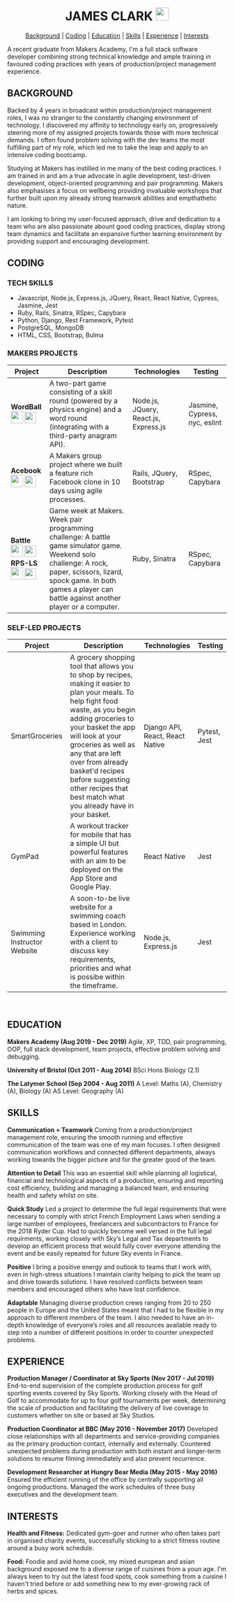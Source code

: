 <div align="center">

# JAMES CLARK [<img src="https://image.flaticon.com/icons/svg/174/174857.svg" height=30 width=30>](https://uk.linkedin.com/in/james-clark-1a6558ba) #

[Background](#background) | [Coding](#coding) | [Education](#education) | [Skills](#skills) | [Experience](#experience) | [Interests](#interests)
</div>

A recent graduate from Makers Academy, I'm a full stack software developer combining strong technical knowledge and ample training in favoured coding practices with years of production/project management experience.
<br>

## BACKGROUND ##

Backed by 4 years in broadcast within production/project management roles, I was no stranger to the constantly changing environment of technology. I discovered my affinity to technology early on, progressively steering more of my assigned projects towards those with more technical demands. I often found problem solving with the dev teams the most fulfilling part of my role, which led me to take the leap and apply to an intensive coding bootcamp.

Studying at Makers has instilled in me many of the best coding practices. I am trained in and am a true advocate in agile development, test-driven development, object-oriented programming and pair programming. Makers also emphasises a focus on wellbeing providing invaluable workshops that further built upon my already strong teamwork abilities and empthathetic nature. 

I am looking to bring my user-focused approach, drive and dedication to a team who are also passionate abount good coding practices, display strong team dynamics and facilitate an expansive further learning environment by providing support and encouraging development.
<br>

## CODING ##
### TECH SKILLS ###
* Javascript, Node.js, Express.js, JQuery, React, React Native, Cypress, Jasmine, Jest
* Ruby, Rails, Sinatra, RSpec, Capybara
* Python, Django, Rest Framework, Pytest
* PostgreSQL, MongoDB
* HTML, CSS, Bootstrap, Bulma

### MAKERS PROJECTS ###
| Project | Description | Technologies | Testing |
|---------|-------------|--------------|---------|
| **WordBall** <br> [<img src="https://github.githubassets.com/images/modules/logos_page/GitHub-Mark.png" height=28 width=28>](https://github.com/jmhc22/wordball-react) [<img src="https://cdn.iconscout.com/icon/free/png-512/heroku-5-569467.png" height=26 width=26>](https://wordballxtreme.herokuapp.com) | A two-part game consisting of a skill round (powered by a physics engine) and a word round (integrating with a third-party anagram API). | Node.js, JQuery, React.js, Express.js| Jasmine, Cypress, nyc, eslint |
| **Acebook** <br> [<img src="https://github.githubassets.com/images/modules/logos_page/GitHub-Mark.png" height=28 width=28>](https://github.com/jmhc22/acebook--LizardBook-) [<img src="https://cdn.iconscout.com/icon/free/png-512/heroku-5-569467.png" height=26 width=26>](https://lizardbook.herokuapp.com) | A Makers group project where we built a feature rich Facebook clone in 10 days using agile processes. | Rails, JQuery, Bootstrap | RSpec, Capybara |
| **Battle** <br> [<img src="https://github.githubassets.com/images/modules/logos_page/GitHub-Mark.png" height=28 width=28>](https://github.com/jmhc22/battle) [<img src="https://cdn.iconscout.com/icon/free/png-512/heroku-5-569467.png" height=26 width=26>](https://tbc.herokuapp.com) **RPS-LS** <br> [<img src="https://github.githubassets.com/images/modules/logos_page/GitHub-Mark.png" height=28 width=28>](https://github.com/jmhc22/rps-challenge) [<img src="https://cdn.iconscout.com/icon/free/png-512/heroku-5-569467.png" height=26 width=26>](https://tbc.herokuapp.com)  | Game week at Makers. Week pair programming challenge: A battle game simulator game. Weekend solo challenge: A rock, paper, scissors, lizard, spock game. In both games a player can battle against another player or a computer.  | Ruby, Sinatra | RSpec, Capybara |

### SELF-LED PROJECTS ###
| Project | Description | Technologies | Testing |
|---------|-------------|--------------|---------|
| SmartGroceries | A grocery shopping tool that allows you to shop by recipes, making it easier to plan your meals. To help fight food waste, as you begin adding groceries to your basket the app will look at your groceries as well as any that are left over from already basket'd recipes before suggesting other recipes that best match what you already have in your basket. | Django API, React, React Native | Pytest, Jest|
| GymPad | A workout tracker for mobile that has a simple UI but powerful features with an aim to be deployed on the App Store and Google Play. | React Native | Jest |
| Swimming Instructor Website | A soon-to-be live website for a swimming coach based in London. Experience working with a client to discuss key requirements, priorities and what is possibe within the timeframe. | Node.js, Express.js | Jest |
<br>

## EDUCATION ##
**Makers Academy (Aug 2019 - Dec 2019)**
Agile, XP, TDD, pair programming, OOP, full stack development, team projects, effective problem solving and debugging. 

**University of Bristol (Oct 2011 - Aug 2014)**
BSci Hons Biology (2.1)

**The Latymer School (Sep 2004 - Aug 2011)**
A Level: Maths (A), Chemistry (A), Biology (A)
AS Level: Geography (A)
<br>

## SKILLS ##
**Communication + Teamwork**
Coming from a production/project management role, ensuring the smooth running and effective communication of the team was one of my main focuses. I often designed communication workflows and connected different departments, always working towards the bigger picture and for the greater good of the team. 

**Attention to Detail**
This was an essential skill while planning all logistical, financial and technological aspects of a production, ensuring and reporting cost efficiency, building and managing a balanced team, and ensuring health and safety whilst on site. 

**Quick Study**
Led a project to determine the full legal requirements that were necessary to comply with strict French Employment Laws when sending a large number of employees, freelancers and subcontractors to France for the 2018 Ryder Cup. Had to quickly become well versed in the full legal requirments, working closely with Sky’s Legal and Tax departments to develop an efficient process that would fully cover everyone attending the event and be easily repeated for future Sky events in France.

**Positive**
I bring a positive energy and outlook to teams that I work with, even in high-stress situations I maintain clarity helping to pick the team up and drive towards solutions. I have resolved conflicts between team members and encouraged others who have lost confidence. 

**Adaptable**
Managing diverse production crews ranging from 20 to 250 people in Europe and the United States meant that I had to be flexible in my approach to different members of the team. I also needed to have an in-depth knowledge of everyone’s roles and all resources available ready to step into a number of different positions in order to counter unexpected problems.
<br>

## EXPERIENCE ##
**Production Manager / Coordinator at Sky Sports (Nov 2017 - Jul 2019)**
End-to-end supervision of the complete production process for golf sporting events covered
by Sky Sports. Working closely with the Head of Golf to accommodate for up to four golf tournaments per week, determining the scale of production and facilitating the delivery of live coverage to customers whether on site or based at Sky Studios.

**Production Coordinator at BBC (May 2016 - November 2017)**
Developed close relationships with all departments and service-providing companies as the primary production contact, internally and externally. Countered unexpected problems during production with both instant and longer-term solutions to resume filming immediately and also prevent recurrence.

**Development Researcher at Hungry Bear Media (May 2015 - May 2016)**
Ensured the efficient running of the office by centrally supporting all ongoing productions. Managed the work schedules of three busy executives and the development team.
<br>

## INTERESTS ##
**Health and Fitness:** Dedicated gym-goer and runner who often takes part in organised charity events, successfully sticking to a strict fitness routine around a busy work schedule. 

**Food:** Foodie and avid home cook, my mixed european and asian background exposed me to a diverse range of cuisines from a youn age. I'm always keen to try out the latest food spots, cook something from a cuisine I haven't tried before or add something new to my ever-growing rack of herbs and spices.
